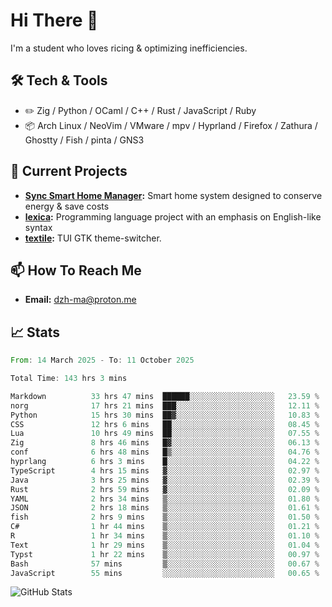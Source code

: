 # Hi There 👋
I'm a student who loves ricing & optimizing inefficiencies.
## 🛠️ Tech & Tools
- ✏️  Zig / Python / OCaml / C++ / Rust / JavaScript / Ruby
- 📦 Arch Linux / NeoVim / VMware / mpv / Hyprland / Firefox / Zathura / Ghostty / Fish / pinta / GNS3
## 🔭 Current Projects
- **[Sync Smart Home Manager](https://github.com/dzh-ma/sync):** Smart home system designed to conserve energy & save costs
- **[lexica](https://github.com/dzh-ma/lexica):** Programming language project with an emphasis on English-like syntax
- **[textile](https://github.com/dzh-ma/textile):** TUI GTK theme-switcher.
## 📫 How To Reach Me
- **Email:** [dzh-ma@proton.me](mailto:dzh-ma@proton.me)
## 📈 Stats
<!--START_SECTION:waka-->

```rust
From: 14 March 2025 - To: 11 October 2025

Total Time: 143 hrs 3 mins

Markdown          33 hrs 47 mins  ██████░░░░░░░░░░░░░░░░░░░   23.59 %
norg              17 hrs 21 mins  ███░░░░░░░░░░░░░░░░░░░░░░   12.11 %
Python            15 hrs 30 mins  ██▓░░░░░░░░░░░░░░░░░░░░░░   10.83 %
CSS               12 hrs 6 mins   ██░░░░░░░░░░░░░░░░░░░░░░░   08.45 %
Lua               10 hrs 49 mins  ██░░░░░░░░░░░░░░░░░░░░░░░   07.55 %
Zig               8 hrs 46 mins   █▓░░░░░░░░░░░░░░░░░░░░░░░   06.13 %
conf              6 hrs 48 mins   █▒░░░░░░░░░░░░░░░░░░░░░░░   04.76 %
hyprlang          6 hrs 3 mins    █░░░░░░░░░░░░░░░░░░░░░░░░   04.22 %
TypeScript        4 hrs 15 mins   ▓░░░░░░░░░░░░░░░░░░░░░░░░   02.97 %
Java              3 hrs 25 mins   ▓░░░░░░░░░░░░░░░░░░░░░░░░   02.39 %
Rust              2 hrs 59 mins   ▓░░░░░░░░░░░░░░░░░░░░░░░░   02.09 %
YAML              2 hrs 34 mins   ▒░░░░░░░░░░░░░░░░░░░░░░░░   01.80 %
JSON              2 hrs 18 mins   ▒░░░░░░░░░░░░░░░░░░░░░░░░   01.61 %
fish              2 hrs 9 mins    ▒░░░░░░░░░░░░░░░░░░░░░░░░   01.50 %
C#                1 hr 44 mins    ▒░░░░░░░░░░░░░░░░░░░░░░░░   01.21 %
R                 1 hr 34 mins    ▒░░░░░░░░░░░░░░░░░░░░░░░░   01.10 %
Text              1 hr 29 mins    ▒░░░░░░░░░░░░░░░░░░░░░░░░   01.04 %
Typst             1 hr 22 mins    ▒░░░░░░░░░░░░░░░░░░░░░░░░   00.97 %
Bash              57 mins         ▒░░░░░░░░░░░░░░░░░░░░░░░░   00.67 %
JavaScript        55 mins         ░░░░░░░░░░░░░░░░░░░░░░░░░   00.65 %
```

<!--END_SECTION:waka-->

![GitHub Stats](https://github-readme-stats.vercel.app/api?username=dzh-ma&show_icons=true&theme=transparent)
